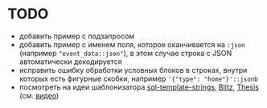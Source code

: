 # TODO
* добавить пример с подзапросом 
* добавить пример с именем поля, которое оканчивается на `:json` (например `"event_data::json"`), в этом случае строка с JSON автоматически декодируется
* исправить ошибку обработки условных блоков в строках, внутри которых есть фигурные скобки, например `'{"type": "home"}'::jsonb`
* посмотреть на идеи шаблонизатора [sql-template-strings](https://www.npmjs.com/package/sql-template-strings), [Blitz](https://habr.com/ru/post/93720/), [Thesis](https://github.com/thesisphp/thesis) (см. [видео](https://youtu.be/dlLOxg4FI-s?t=21755))
